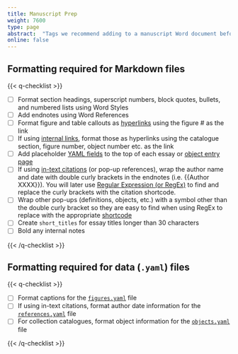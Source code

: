 ```yaml
---
title: Manuscript Prep
weight: 7600
type: page
abstract:  "Tags we recommend adding to a manuscript Word document before Pandoc conversion"
online: false
---
```


## Formatting required for Markdown files

{{< q-checklist >}}

- [ ] Format section headings, superscript numbers, block quotes, bullets, and numbered lists using Word Styles
- [ ] Add endnotes using Word References
- [ ] Format figure and table callouts as [hyperlinks](/docs-v1/page-content/#apply-different-types-of-links) using the figure # as the link
- [ ] If using [internal links](/docs-v1/page-content/#apply-different-types-of-links), format those as hyperlinks using the catalogue section, figure number, object number etc. as the link
- [ ] Add placeholder [YAML fields](/docs-v1/pages/) to the top of each essay or [object entry page](/docs-v1/collection-catalogues/#create-object-pages)
- [ ] If using [in-text citations](/docs-v1/citation-bibliographies/#add-in-text-citations) (or pop-up references), wrap the author name and date with double curly brackets in the endnotes (i.e. {{Author XXXX}}). You will later use [Regular Expression (or RegEx)](https://developer.mozilla.org/en-US/docs/Web/JavaScript/Guide/Regular_Expressions) to find and replace the curly brackets with the citation shortcode.
- [ ] Wrap other pop-ups (definitions, objects, etc.) with a symbol other than the double curly bracket so they are easy to find when using RegEx to replace with the appropriate [shortcode](/docs-v1/page-content/#use-shortcodes-to-add-features)
- [ ] Create `short_titles` for essay titles longer than 30 characters
- [ ] Bold any internal notes

{{< /q-checklist >}}

## Formatting required for data (`.yaml`) files

{{< q-checklist >}}

- [ ] Format captions for the [`figures.yaml`](/docs-v1/figure-images/#create-a-figuresyml-file-for-figure-image-metadata) file
- [ ] If using in-text citations, format author date information for the [`references.yaml`](/docs-v1/citation-bibliographies/#capture-bibliographic-information-in-yaml) file
- [ ] For collection catalogues, format object information for the [`objects.yaml`](/docs-v1/figure-images/#create-a-figuresyml-file-for-figure-image-metadata) file

{{< /q-checklist >}}

